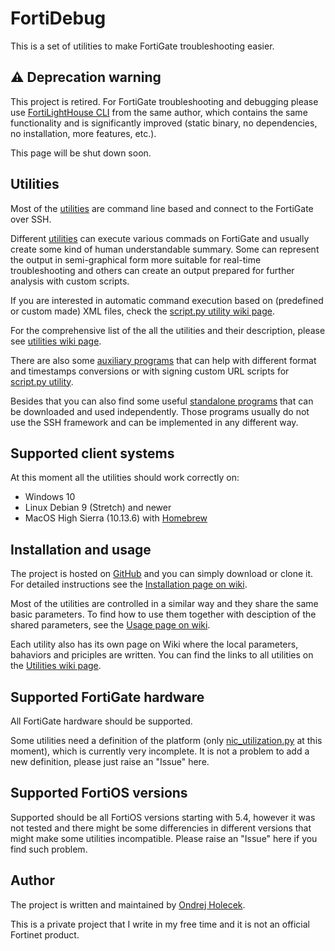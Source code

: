 # FortiDebug

This is a set of utilities to make FortiGate troubleshooting easier. 

## &#9888; Deprecation warning

This project is retired. For FortiGate troubleshooting and debugging please use [FortiLightHouse CLI](https://fortilighthouse.com/cli/docs/index.html) from the same author, which contains the same functionality and is significantly improved (static binary, no dependencies, no installation, more features, etc.).

This page will be shut down soon.

## Utilities 

Most of the [utilities](https://github.com/ondrejholecek/fortidebug/wiki/Utilities) are command line based and connect to the FortiGate over SSH.

Different [utilities](https://github.com/ondrejholecek/fortidebug/wiki/Utilities) can execute various commads on FortiGate and usually create some kind of human understandable summary.  Some can represent the output in semi-graphical form more suitable for real-time troubleshooting and others can create an output prepared for further analysis with custom scripts.

If you are interested in automatic command execution based on (predefined or custom made) XML files, check the [script.py utility wiki page](https://github.com/ondrejholecek/fortidebug/wiki/utilities-script.py).

For the comprehensive list of the all the utilities and their description, please see [utilities wiki page](https://github.com/ondrejholecek/fortidebug/wiki/Utilities).

There are also some [auxiliary programs](https://github.com/ondrejholecek/fortidebug/wiki/Auxiliary) that can help with different format and timestamps conversions or with signing custom URL scripts for [script.py utility](https://github.com/ondrejholecek/fortidebug/wiki/utilities-script.py).

Besides that you can also find some useful [standalone programs](https://github.com/ondrejholecek/fortidebug/wiki/Standalone) that can be downloaded and used independently. Those programs usually do not use the SSH framework and can be implemented in any different way.

## Supported client systems

At this moment all the utilities should work correctly on:
- Windows 10 
- Linux Debian 9 (Stretch) and newer
- MacOS High Sierra (10.13.6) with [Homebrew](https://brew.sh/)

## Installation and usage

The project is hosted on [GitHub](https://github.com/ondrejholecek/fortidebug) and you can simply download or clone it. For detailed instructions see the [Installation page on wiki](https://github.com/ondrejholecek/fortidebug/wiki/Installation).

Most of the utilities are controlled in a similar way and they share the same basic parameters. To find how to use them together with desciption of the shared parameters, see the [Usage page on wiki](https://github.com/ondrejholecek/fortidebug/wiki/Usage).

Each utility also has its own page on Wiki where the local parameters, bahaviors and priciples are written. You can find the links to all utilities on the [Utilities wiki page](https://github.com/ondrejholecek/fortidebug/wiki/Utilities).

## Supported FortiGate hardware 

All FortiGate hardware should be supported. 

Some utilities need a definition of the platform (only [nic_utilization.py](https://github.com/ondrejholecek/fortidebug/wiki/utilization-nic_utilization.py) at this moment), which is currently very incomplete. It is not a problem to add a new definition, please just raise an "Issue" here.

## Supported FortiOS versions

Supported should be all FortiOS versions starting with 5.4, however it was not tested and there might
be some differencies in different versions that might make some utilities incompatible. Please raise
an "Issue" here if you find such problem.

## Author

The project is written and maintained by [Ondrej Holecek](https://www.holecek.eu/).

This is a private project that I write in my free time and it is not an official Fortinet product.



